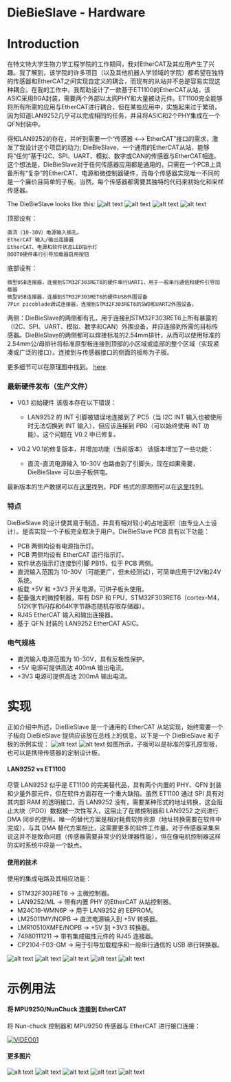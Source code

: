 DieBieSlave - Hardware
===
# Introduction
在特文特大学生物力学工程学院的工作期间，我对EtherCAT及其应用产生了兴趣。我了解到，该学院的许多项目（以及其他机器人学领域的学院）都希望在独特的传感器和EtherCAT之间实现自定义的耦合，而现有的从站并不总是容易实现这种耦合。在我的工作中，我帮助设计了一款基于ET1100的EtherCAT从站，该ASIC采用BGA封装，需要两个外部以太网PHY和大量被动元件。ET1100完全能够将所有所需的应用与EtherCAT进行耦合，但在某些应用中，实施起来过于繁琐，因为知道LAN9252几乎可以完成相同的任务，并且将ASIC和2个PHY集成在一个QFN封装中。

得知LAN9252的存在，并听到需要一个“传感器 <--> EtherCAT”接口的需求，激发了我设计这个项目的动力; DieBieSlave，一个通用的EtherCAT从站，能够将“任何”基于I2C、SPI、UART、模拟、数字或CAN的传感器与EtherCAT相连。这个想法是，DieBieSlave对于任何传感器应用都是通用的，只需在一个PCB上具备所有“复杂”的EtherCAT、电源和微控制器硬件，而每个传感器实现唯一不同的是一个廉价且简单的子板。当然，每个传感器都需要其独特的代码来初始化和采样传感器。

The DieBieSlave looks like this:
![alt text](Binaries/Images/DieBieSlaveV0_2TOP0.png "DieBieSlave V0.2 TopView")
![alt text](Binaries/Images/DieBieSlaveV0_2BOT0.png "DieBieSlave V0.2 TopView")
![alt text](Binaries/Images/DieBieSlaveV0_2TOP1.png "DieBieSlave V0.2 TopView")
![alt text](Binaries/Images/DieBieSlaveV0_2BOT1.png "DieBieSlave V0.2 TopView")

顶部设有：

    直流（10-30V）电源输入插孔。
    EtherCAT 输入/输出连接器
    EtherCAT、电源和软件状态LED指示灯
    BOOT0硬件串行引导加载器启用按钮

底部设有：

    微型USB连接器，连接到STM32F303RET6的硬件串行UART1，用于一般串行通信和硬件引导加载器
    微型USB连接器，连接到STM32F303RET6的硬件USB外围设备
    7Pin picoblade调试连接器，连接到STM32F303RET6的SWD和UART2外围设备。

两侧：DieBieSlave的两侧都有孔，用于连接到STM32F303RET6上所有暴露的（I2C、SPI、UART、模拟、数字和CAN）外围设备，并应连接到所需的目标传感器。DieBieSlave的两侧都可以焊接标准的2.54mm排针，从而可以使用标准的2.54mm公/母排针将标准原型板连接到顶部的小区域或底部的整个区域（实现紧凑或广泛的接口）。连接到与传感器接口的侧面的板称为子板。

更多细节可以在原理图中找到。 [here](/Project%20Outputs%20for%20DB10012_UniversalSlave/DB10012_DieBieSlave.PDF).

### 最新硬件发布（生产文件）

* V0.1 初始硬件
   该版本存在以下错误：
   * LAN9252 的 INT 引脚被错误地连接到了 PC5（当 I2C INT 输入也被使用时无法切换到 INT 输入），但应该连接到 PB0（可以始终使用 INT 功能）。这个问题在 V0.2 中已修复。

* V0.2 V0.1的修复版本，并增加功能（当前版本）
   该版本增加了一些功能：
   * 直流-直流电源输入 10-30V 也路由到了引脚头，现在如果需要，DieBieSlave 可以由子板供电。

最新版本的生产数据可以在[这里](Project%20Outputs%20for%20DB10012_UniversalSlave)找到。PDF 格式的原理图可以在[这里](DB10012_UniversalSlave.PDF)找到。

### 特点
DieBieSlave 的设计使其易于制造，并具有相对较小的占地面积（由专业人士设计）。是否实现一个子板完全取决于用户。DieBieSlave PCB 具有以下功能：

* PCB 两侧均设有电源指示灯。
* PCB 两侧均设有 EtherCAT 运行指示灯。
* 软件状态指示灯连接到引脚 PB15，位于 PCB 两侧。
* 直流输入范围为 10-30V（可能更广，但未经测试），可简单应用于12V和24V系统。
* 板载 +5V 和 +3V3 开关电源，可供子板头使用。
* 配备强大的微控制器，带有 DSP 和 FPU，STM32F303RET6（cortex-M4，512K字节闪存和64K字节静态随机存取存储器）。
* RJ45 EtherCAT 输入和输出连接器。
* 基于 QFN 封装的 LAN9252 EtherCAT ASIC。

### 电气规格
* 直流输入电源范围为 10-30V，具有反极性保护。
* +5V 电源可提供高达 400mA 输出电流。
* +3V3 电源可提供高达 200mA 输出电流。

# 实现
正如介绍中所述，DieBieSlave 是一个通用的 EtherCAT 从站实现，始终需要一个子板向 DieBieSlave 提供应该放在总线上的信息。以下是一个 DieBieSlave 和子板的示例实现：
![alt text](Binaries/Images/DieBieSlave_V0_2_07.jpg "分离的子板和DieBieSlave")
![alt text](Binaries/Images/DieBieSlave_V0_2_08.jpg "连接的子板和DieBieSlave")
如图所示，子板可以是标准的穿孔原型板，也可以是携带传感器的定制设计板。
#### LAN9252 vs ET1100
尽管 LAN9252 似乎是 ET1100 的完美替代品，具有两个内置的 PHY、QFN 封装和少量外部元件，但在软件方面存在一个重大缺陷。虽然 ET1100 通过 SPI 具有对其内部 RAM 的透明接口，而 LAN9252 没有，需要某种形式的地址转换，这会阻止大块（PDO）数据被一次性写入，这阻止了在微控制器和 LAN9252 之间进行 DMA 同步的使用。唯一的替代方案是相对耗费软件资源（地址转换需要在软件中完成），与其 DMA 替代方案相比，这需要更多的软件工作量。对于传感器采集来说这并不是致命问题（传感器需要非常少的处理器性能），但在像电机控制器这样的实时系统中将是一个缺点。

#### 使用的技术
使用的集成电路及其相应功能：
* STM32F303RET6 -> 主微控制器。
* LAN9252/ML -> 带有内置 PHY 的EtherCAT 从站控制器。
* M24C16-WMN6P -> 用于 LAN9252 的 EEPROM。
* LM25011MY/NOPB -> 直流电源输入到 +5V 转换器。
* LMR10510XMFE/NOPB -> +5V 到 +3V3 转换器。
* 74980111211 -> 带有集成磁性元件的 RJ45 连接器。
* CP2104-F03-GM -> 用于引导加载程序和一般串行通信的 USB 串行转换器。

![alt text](Binaries/Images/DieBieSlave_V0_2_06.jpg "DieBieSlave V0.2 双层 PCB 图片")
![alt text](Binaries/Images/DieBieSlave_V0_2_02.jpg "DieBieSlave V0.2 底部概览")
![alt text](Binaries/Images/DieBieSlave_V0_2_03.jpg "DieBieSlave V0.2 顶部概览")
![alt text](Binaries/Images/DieBieSlave_V0_2_04.jpg "DieBieSlave V0.2 底部元件概览")
![alt text](Binaries/Images/DieBieSlave_V0_2_05.jpg "DieBieSlave V0.2 底部元件概览")

# 示例用法
#### 将 MPU9250/NunChuck 连接到 EtherCAT
将 Nun-chuck 控制器和 MPU9250 传感器与 EtherCAT 进行接口连接：

[![VIDEO01](http://img.youtube.com/vi/i7gFqLQb0EA/0.jpg)](http://www.youtube.com/watch?v=i7gFqLQb0EA)

#### 更多图片
![alt text](Binaries/Images/DieBieSlave_V0_2_09.jpg "NunChuck 从站和双 MPU9250 从站")
![alt text](Binaries/Images/DieBieSlave_V0_2_10.jpg "NunChuck 从站和双 MPU9250 从站")
![alt text](Binaries/Images/DieBieSlave_V0_2_11.jpg "一个 Shield 示例的视图")
![alt text](Binaries/Images/DieBieSlave_V0_2TwinCAT_01.png "TwinCAT 中连接的两个从站示例的截图")
![alt text](Binaries/Images/DieBieSlave_V0_2SlaveEditor_01.png "SOES 配置的从站编辑器视图")

